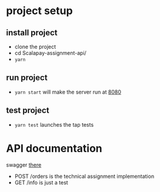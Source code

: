 # project setup 
## install project

* clone the project
* cd Scalapay-assignment-api/
* `yarn`

## run project

* `yarn start` will make the server run at [8080](http://localhost:8080)

## test project


*  `yarn test` launches the tap tests

# API documentation
 
swagger [there](http://localhost:8080/documentation/static/index.html)
* POST /orders is the technical assignment implementation
* GET /info is just a test 
